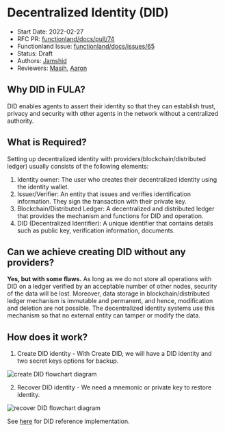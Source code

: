 # Decentralized Identity (DID)

- Start Date: 2022-02-27
- RFC PR: [functionland/docs/pull/74](https://github.com/functionland/docs/pull/74)
- Functionland Issue: [functionland/docs/issues/65](https://github.com/functionland/docs/issues/65)
- Status: Draft
- Authors: [Jamshid](https://github.com/ruffiano89)
- Reviewers: [Masih](https://github.com/orgs/functionland/people/masih), [Aaron](https://github.com/gitaaron)


## Why DID in FULA?

DID enables agents to assert their identity so that they can establish trust, privacy and security with other agents in the network without a centralized authority.

## What is Required?
Setting up decentralized identity with providers(blockchain/distributed ledger) usually consists of the following elements:

1. Identity owner: The user who creates their decentralized identity using the identity wallet.
2. Issuer/Verifier: An entity that issues and verifies identification information. They sign the transaction with their private key.
3. Blockchain/Distributed Ledger: A decentralized and distributed ledger that provides the mechanism and functions for DID and operation.
4. DID (Decentralized Identifier): A unique identifier that contains details such as public key, verification information, documents.

## Can we achieve creating DID without any providers?

**Yes, but with some flaws.** As long as we do not store all operations with DID on a ledger verified by an acceptable number of other nodes, security of the data will be lost. Moreover, data storage in blockchain/distributed ledger mechanism is immutable and permanent, and hence, modification and deletion are not possible. The decentralized identity systems use this mechanism so that no external entity can tamper or modify the data.

## How does it work?

1. Create DID identity -
With Create DID, we will have a DID identity and two secret keys options for backup.

![create DID flowchart diagram](/diagrams/create-did.svg)

2. Recover DID identity - We need a mnemonic or private key to restore identity.

![recover DID flowchart diagram](/diagrams/recover-did.svg)

See [here](https://github.com/functionland/fula/tree/fula-sec/libraries/fula-sec#decentralized-identity-did) for DID reference implementation.
